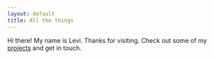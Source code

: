 ```yaml
---
layout: default
title: All the things
---
```

Hi there! My name is Levi. Thanks for visiting. Check out some of my [projects](/projects) and get in touch.
